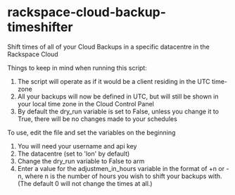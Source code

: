 # rackspace-cloud-backup-timeshifter
Shift times of all of your Cloud Backups in a specific datacentre in the Rackspace Cloud

Things to keep in mind when running this script:
1. The script will operate as if it would be a client residing in the UTC time-zone
2. All your backups will now be defined in UTC, but will still be shown in your local time zone in the Cloud Control Panel
3. By default the dry_run variable is set to False, unless you change it to True, there will be no changes made to your schedules

To use, edit the file and set the variables on the beginning
1. You will need your username and api key
2. The datacentre (set to 'lon' by default)
3. Change the dry_run variable to False to arm
4. Enter a value for the adjustmen_in_hours variable in the format of +n or -n, where n is the number of hours you wish to shift your backups with. (The default 0 will not change the times at all.)
